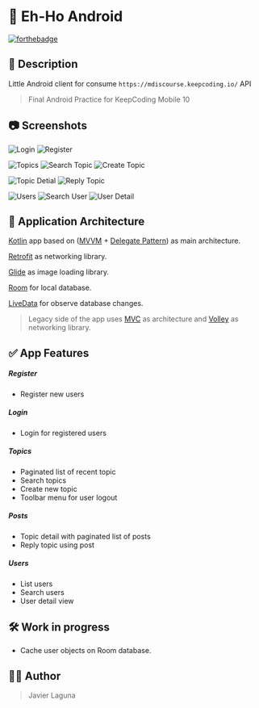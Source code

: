 # 📱 Eh-Ho Android

[![forthebadge](https://forthebadge.com/images/badges/built-for-android.svg)](https://forthebadge.com)

## 📝 Description

Little Android client for consume `https://mdiscourse.keepcoding.io/` API

> Final Android Practice for KeepCoding Mobile 10

## 📷 Screenshots

![Login](/screenCaptures/login.png)
![Register](/screenCaptures/register.png)

![Topics](/screenCaptures/topics.png)
![Search Topic](/screenCaptures/search_topic.png)
![Create Topic](/screenCaptures/create_topic.png)

![Topic Detial](/screenCaptures/topic_detail.png)
![Reply Topic](/screenCaptures/reply_topic.png)

![Users](/screenCaptures/users.png)
![Search User](/screenCaptures/search_user.png)
![User Detail](/screenCaptures/user_detail.png)

## 🚧 Application Architecture

[Kotlin](https://kotlinlang.org/) app based on ([MVVM](https://en.wikipedia.org/wiki/Model%E2%80%93view%E2%80%93viewmodel) + [Delegate Pattern](https://en.wikipedia.org/wiki/Delegation_pattern)) as main architecture.

[Retrofit](https://square.github.io/retrofit/) as networking library.

[Glide](https://bumptech.github.io/glide/) as image loading library.

[Room](https://developer.android.com/topic/libraries/architecture/room) for local database.

[LiveData](https://developer.android.com/topic/libraries/architecture/livedata) for observe database changes.

> Legacy side of the app uses [MVC](https://en.wikipedia.org/wiki/Model%E2%80%93view%E2%80%93controller) as architecture and [Volley](https://github.com/google/volley) as networking library.

## ✅ App Features

##### Register

- Register new users

##### Login

- Login for registered users

##### Topics

- Paginated list of recent topic
- Search topics
- Create new topic
- Toolbar menu for user logout

##### Posts

- Topic detail with paginated list of posts
- Reply topic using post

##### Users

- List users
- Search users
- User detail view

## 🛠 Work in progress

- Cache user objects on Room database.

## 👨‍💻 Author

> Javier Laguna
